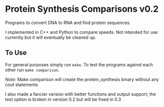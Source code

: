 # Protein Synthesis Comparisons v0.2
Programs to convert DNA to RNA and find protein sequences. 

I implemented in C++ and Python to compare speeds. Not intended
for use currently but it will eventually be cleaned up.

## To Use
For general purposes simply run `make`. To test the programs
against each other run `make comparison`.

*Note:* Make comparison will create the protein_synthesis 
binary without any cout statements

I also made a fancier version with better functions and output
support; the test option is broken in version 0.2 but will be 
fixed in 0.3



